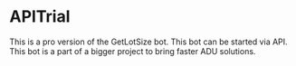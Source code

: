 # APITrial
This is a pro version of the GetLotSize bot. This bot can be started via API. This bot is a part of a bigger project to bring faster ADU solutions.
